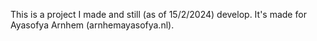 This is a project I made and still (as of 15/2/2024) develop. It's made for Ayasofya Arnhem (arnhemayasofya.nl).
